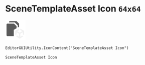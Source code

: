 # SceneTemplateAsset Icon `64x64`
<img src="/img/SceneTemplateAsset%20Icon.png" width=64 height=64>

``` CSharp
EditorGUIUtility.IconContent("SceneTemplateAsset Icon")
```
```
SceneTemplateAsset Icon
```
